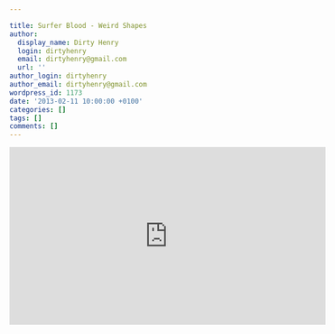 ```yaml
---

title: Surfer Blood - Weird Shapes
author:
  display_name: Dirty Henry
  login: dirtyhenry
  email: dirtyhenry@gmail.com
  url: ''
author_login: dirtyhenry
author_email: dirtyhenry@gmail.com
wordpress_id: 1173
date: '2013-02-11 10:00:00 +0100'
categories: []
tags: []
comments: []
---
```

<iframe width="560" height="315" src="http://www.youtube.com/embed/jIvMR8YDqWU" frameborder="0" allowfullscreen></iframe>
